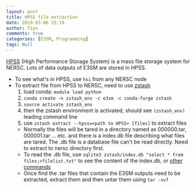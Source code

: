 ```yaml
---
layout: post
title: HPSS file extraction
date: 2019-03-06 15:19
author: Tian
comments: true
categories: [E3SM, Programming]
tags: Null
---
```

[HPSS](https://docs.nersc.gov/filesystems/archive/) (High Performance Storage System) is a mass file storage system for NERSC. Lots of data outputs of E3SM are stored in HPSS.

- To see what's in HPSS, use `hsi` from any NERSC node
- To extract file from HPSS to NERSC, need to use [zstash](https://e3sm-project.github.io/zstash/docs/html/index.html)
    1. load conda: `module load python`
    2. `conda create -n zstash_env -c e3sm -c conda-forge zstash`
    3. `source activate zstash_env`
    4. then the zstash environment is activated, should see `(zstash_env)` leading command line
    5. use `zstash extract --hpss=<path to HPSS> [files]` to extract files
  - Normally the files will be tared in a directory named as 000000.tar, 000001.tar ... etc. and there is a index.db file describing what files are tared. The .db file is a database file can't be read directly. Need to extract to nersc directory first.
  - To read the .db file, use `sqlite3 zstash/index.db "select * from files;>filelist.txt"`  to see the content of the index.db, or [other commands](https://e3sm-project.github.io/zstash/docs/html/database.html)
  - Once find the .tar files that contain the E3SM outputs need to be extracted, extract them and then untar them using `tar -xvf`

